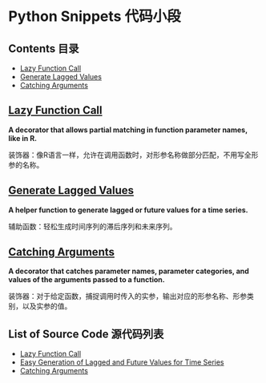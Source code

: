 # Python Snippets 代码小段

## Contents 目录

- [Lazy Function Call](#user-content-lazy-function-call)
- [Generate Lagged Values](#user-content-generate-lagged-values)
- [Catching Arguments](#user-content-catching-arguments)

## [Lazy Function Call](lazy)

**A decorator that allows partial matching in function parameter names, like in R.**

装饰器：像R语言一样，允许在调用函数时，对形参名称做部分匹配，不用写全形参的名称。

## [Generate Lagged Values](lag)

**A helper function to generate lagged or future values for a time series.** 

辅助函数：轻松生成时间序列的滞后序列和未来序列。

## [Catching Arguments](catch)

**A decorator that catches parameter names, parameter categories, and values of the arguments passed to a function.** 

装饰器：对于给定函数，捕捉调用时传入的实参，输出对应的形参名称、形参类别，以及实参的值。

## List of Source Code 源代码列表

- [Lazy Function Call](lazy/lazy.py)
- [Easy Generation of Lagged and Future Values for Time Series](lag/lag.py)
- [Catching Arguments](catch/catch.py)

